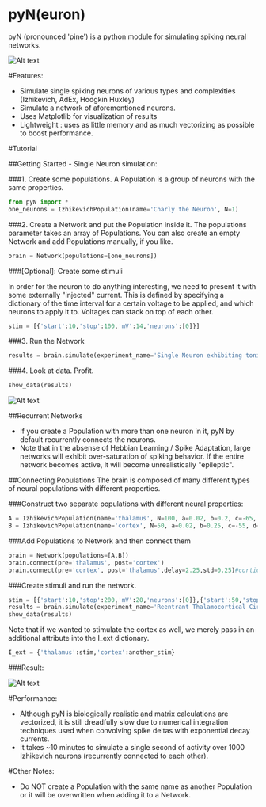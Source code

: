 pyN(euron)
===

pyN (pronounced 'pine') is a python module for simulating spiking neural networks.

![Alt text](https://raw.github.com/ericjang/pyN/master/images/spike_freq_adapt_net.png)

#Features:

- Simulate single spiking neurons of various types and complexities (Izhikevich, AdEx, Hodgkin Huxley)
- Simulate a network of aforementioned neurons.
- Uses Matplotlib for visualization of results
- Lightweight : uses as little memory and as much vectorizing as possible to boost performance.

#Tutorial

##Getting Started - Single Neuron simulation:

###1. Create some populations.
A Population is a group of neurons with the same properties.

```python
from pyN import *
one_neurons = IzhikevichPopulation(name='Charly the Neuron', N=1)
```

###2. Create a Network and put the Population inside it.
The populations parameter takes an array of Populations. You can also create an empty Network and add Populations manually, if you like.

```python
brain = Network(populations=[one_neurons])
```
###[Optional]: Create some stimuli

In order for the neuron to do anything interesting, we need to present it with some externally "injected" current. This is defined by specifying a dictionary of the time interval for a certain voltage to be applied, and which neurons to apply it to. Voltages can stack on top of each other.

```python
stim = [{'start':10,'stop':100,'mV':14,'neurons':[0]}]
```

###3. Run the Network

```python
results = brain.simulate(experiment_name='Single Neuron exhibiting tonic spiking',T=100,dt=0.25,integration_time=30,I_ext={'Charly the Neuron':stim}, save_data='../data/', properties_to_save=['v','u','psc','I_ext'])
```

###4. Look at data. Profit.

```python
show_data(results)
```

![Alt text](https://raw.github.com/ericjang/pyN/master/images/single_tonic_spiking.png)

##Recurrent Networks

- If you create a Population with more than one neuron in it, pyN by default recurrently connects the neurons.
- Note that in the absense of Hebbian Learning / Spike Adaptation, large networks will exhibit over-saturation of spiking behavior. If the entire network becomes active, it will become unrealistically "epileptic".


##Connecting Populations
The brain is composed of many different types of neural populations with different properties.

###Construct two separate populations with different neural properties:

```python
A = IzhikevichPopulation(name='thalamus', N=100, a=0.02, b=0.2, c=-65, d=6, v0=-70, u0=None)#tonic spiking
B = IzhikevichPopulation(name='cortex', N=50, a=0.02, b=0.25, c=-55, d=0.05, v0=-70, u0=None)#phasic bursting
```

###Add Populations to Network and then connect them

```python
brain = Network(populations=[A,B])
brain.connect(pre='thalamus', post='cortex')
brain.connect(pre='cortex', post='thalamus',delay=2.25,std=0.25)#corticothalamic loop longer than thalamocortical loop
```

###Create stimuli and run the network.

```python
stim = [{'start':10,'stop':200,'mV':20,'neurons':[0]},{'start':50,'stop':300,'mV':30,'neurons':[i for i in range(3)]}]
results = brain.simulate(experiment_name='Reentrant Thalamocortical Circuit',T=600,dt=0.25, integration_time=30, I_ext={'thalamus':stim}, save_data='../data/', properties_to_save=['v','u','psc','I_ext'])
show_data(results)
```

Note that if we wanted to stimulate the cortex as well, we merely pass in an additional attribute into the I_ext dictionary.

```python
I_ext = {'thalamus':stim,'cortex':another_stim}
```

###Result:

![Alt text](https://raw.github.com/ericjang/pyN/master/images/thalamocortical-driving.png)

#Performance:
  - Although pyN is biologically realistic and matrix calculations are vectorized, it is still dreadfully slow due to numerical integration techniques used when convolving spike deltas with exponential decay currents.
  - It takes ~10 minutes to simulate a single second of activity over 1000 Izhikevich neurons (recurrently connected to each other).

#Other Notes:
  - Do NOT create a Population with the same name as another Population or it will be overwritten when adding it to a Network.
